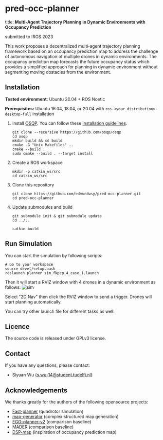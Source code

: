 # pred-occ-planner

title: **Multi-Agent Trajectory Planning in Dynamic Environments with Occupancy Prediction**

submitted to IROS 2023

This work proposes a decentralized multi-agent trajectory planning framework based on an occupancy prediction map to address the challenge of autonomous navigation of multiple drones in dynamic environments. The occupancy prediction map forecasts the future occupancy status which provides a simplified approach for planning in dynamic environment without segmenting moving obstacles from the environment.

## Installation

**Tested environment**: Ubuntu 20.04 + ROS Noetic

**Prerequisites:** Ubuntu 16.04, 18.04, or 20.04 with `ros-<your_distribution>-desktop-full` installation

1. Install [OSQP](https://github.com/osqp/osqp). You can follow these [installation guidelines](https://osqp.org/docs/get_started/sources.html#build-the-binaries).

   ```shell
   git clone --recursive https://github.com/osqp/osqp
   cd osqp
   mkdir build && cd build
   cmake -G "Unix Makefiles" ..
   cmake --build .
   sudo cmake --build . --target install
   ```

2. Create a ROS workspace

   ```shell
   mkdir -p catkin_ws/src
   cd catkin_ws/src
   ```

3. Clone this repository

   ```shell
   git clone https://github.com/edmundwsy/pred-occ-planner.git
   cd pred-occ-planner
   ```

4. Update submodules and build

   ```shell
   git submodule init & git submodule update
   cd ../..

   catkin build
   ```

## Run Simulation

You can start the simulation by following scripts:

```shell
# Go to your workspace
source devel/setup.bash
roslaunch planner sim_fkpcp_4_case_1.launch
```

Then it will start a RVIZ window with 4 drones in a dynamic environment as follows:
![sim](./images/sim.gif)

Select "2D Nav" then click the RVIZ window to send a trigger. Drones will start planning automatically.

You can try other launch file for different tasks as well.

## Licence

The source code is released under GPLv3 license.

## Contact

If you have any questions, please contact:

- Siyuan Wu {[s.wu-14@student.tudelft.nl]()}

## Acknowledgements

We thanks greatly for the authors of the following opensource projects:

- [Fast-planner](https://github.com/HKUST-Aerial-Robotics/Fast-Planner) (quadrotor simulation)
- [map-generator](https://github.com/yuwei-wu/map_generator) (complex structured map generation)
- [EGO-planner-v2](https://github.com/ZJU-FAST-Lab/EGO-Planner-v2) (comparison baseline)
- [MADER](https://github.com/mit-acl/mader) (comparison baseline)
- [DSP-map](https://github.com/g-ch/DSP-map) (inspiration of occupancy prediction map)
